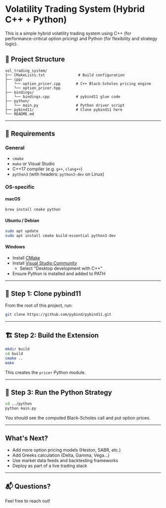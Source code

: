 # Volatility Trading System (Hybrid C++ + Python)

This is a simple  hybrid volatility trading system using C++ (for performance-critical option pricing) and Python (for flexibility and strategy logic). 

## 📁 Project Structure

```
vol_trading_system/
├── CMakeLists.txt               # Build configuration
├── cpp/
│   └── option_pricer.cpp       # C++ Black-Scholes pricing engine
│   └── option_pricer.hpp
├── bindings/
│   └── bindings.cpp            # pybind11 glue code
├── python/
│   └── main.py                 # Python driver script
├── pybind11/                   # Clone pybind11 here
└── README.md
```

---

## 🧰 Requirements

### General
- `cmake`
- `make` or Visual Studio
- C++17 compiler (e.g. `g++`, `clang++`)
- `python3` (with headers: `python3-dev` on Linux)

### OS-specific

#### macOS
```bash
brew install cmake python
```

#### Ubuntu / Debian
```bash
sudo apt update
sudo apt install cmake build-essential python3-dev
```

#### Windows
- Install [CMake](https://cmake.org/download/)
- Install [Visual Studio Community](https://visualstudio.microsoft.com/vs/)
  - Select "Desktop development with C++"
- Ensure Python is installed and added to PATH

---

## 🧩 Step 1: Clone pybind11

From the root of this project, run:

```bash
git clone https://github.com/pybind/pybind11.git
```

---

## 🏗️ Step 2: Build the Extension

```bash
mkdir build
cd build
cmake ..
make
```

This creates the `pricer` Python module.

---

## 🚀 Step 3: Run the Python Strategy

```bash
cd ../python
python main.py
```

You should see the computed Black-Scholes call and put option prices.

---

## What's Next?

- Add more option pricing models (Heston, SABR, etc.)
- Add Greeks calculation (Delta, Gamma, Vega...)
- Use market data feeds and backtesting frameworks
- Deploy as part of a live trading stack

---

## 📬 Questions?

Feel free to reach out!
